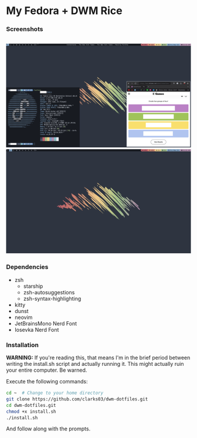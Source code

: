 # My Fedora + DWM Rice

### Screenshots
![](./assets/rice1.png)
![](./assets/rice2.png)
---
### Dependencies
- zsh
    - starship
    - zsh-autosuggestions
    - zsh-syntax-highlighting
- kitty
- dunst
- neovim
- JetBrainsMono Nerd Font
- Iosevka Nerd Font

### Installation
**WARNING:** If you're reading this, that means I'm in the brief period between writing the install.sh script and actually running it. This might actually ruin your entire computer. Be warned.

Execute the following commands:
```sh
cd ~  # Change to your home directory
git clone https://github.com/clarks03/dwm-dotfiles.git
cd dwm-dotfiles.git
chmod +x install.sh
./install.sh
```

And follow along with the prompts.
